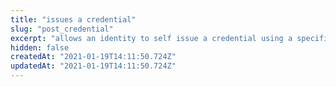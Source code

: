 ```yaml
---
title: "issues a credential"
slug: "post_credential"
excerpt: "allows an identity to self issue a credential using a specified credential template"
hidden: false
createdAt: "2021-01-19T14:11:50.724Z"
updatedAt: "2021-01-19T14:11:50.724Z"
---
```

